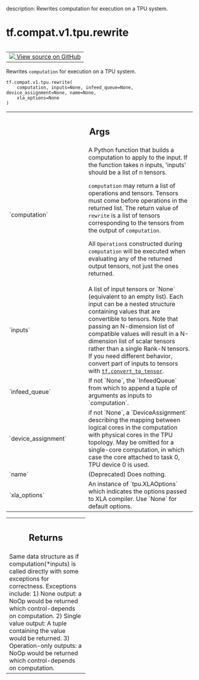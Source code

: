description: Rewrites computation for execution on a TPU system.

<div itemscope itemtype="http://developers.google.com/ReferenceObject">
<meta itemprop="name" content="tf.compat.v1.tpu.rewrite" />
<meta itemprop="path" content="Stable" />
</div>

# tf.compat.v1.tpu.rewrite

<!-- Insert buttons and diff -->

<table class="tfo-notebook-buttons tfo-api nocontent" align="left">
<td>
  <a target="_blank" href="https://github.com/tensorflow/tensorflow/blob/r2.4/tensorflow/python/tpu/tpu.py#L1944-L1998">
    <img src="https://www.tensorflow.org/images/GitHub-Mark-32px.png" />
    View source on GitHub
  </a>
</td>
</table>



Rewrites `computation` for execution on a TPU system.

<pre class="devsite-click-to-copy prettyprint lang-py tfo-signature-link">
<code>tf.compat.v1.tpu.rewrite(
    computation, inputs=None, infeed_queue=None, device_assignment=None, name=None,
    xla_options=None
)
</code></pre>



<!-- Placeholder for "Used in" -->


<!-- Tabular view -->
 <table class="responsive fixed orange">
<colgroup><col width="214px"><col></colgroup>
<tr><th colspan="2"><h2 class="add-link">Args</h2></th></tr>

<tr>
<td>
`computation`
</td>
<td>
A Python function that builds a computation to apply to the
input. If the function takes n inputs, 'inputs' should be a list of n
tensors.

`computation` may return a list of operations and tensors. Tensors must
come before operations in the returned list.  The return value of
`rewrite` is a list of tensors corresponding to the tensors from the
output of `computation`.

All `Operation`s constructed during `computation` will be executed when
evaluating any of the returned output tensors, not just the ones returned.
</td>
</tr><tr>
<td>
`inputs`
</td>
<td>
A list of input tensors or `None` (equivalent to an empty list).
Each input can be a nested structure containing values that are
convertible to tensors. Note that passing an N-dimension list of
compatible values will result in a N-dimension list of scalar tensors
rather than a single Rank-N tensors. If you need different behavior,
convert part of inputs to tensors with <a href="../../../../tf/convert_to_tensor.md"><code>tf.convert_to_tensor</code></a>.
</td>
</tr><tr>
<td>
`infeed_queue`
</td>
<td>
If not `None`, the `InfeedQueue` from which to append a tuple
of arguments as inputs to `computation`.
</td>
</tr><tr>
<td>
`device_assignment`
</td>
<td>
if not `None`, a `DeviceAssignment` describing the
mapping between logical cores in the computation with physical cores in
the TPU topology. May be omitted for a single-core computation, in which
case the core attached to task 0, TPU device 0 is used.
</td>
</tr><tr>
<td>
`name`
</td>
<td>
(Deprecated) Does nothing.
</td>
</tr><tr>
<td>
`xla_options`
</td>
<td>
An instance of `tpu.XLAOptions` which indicates the options
passed to XLA compiler. Use `None` for default options.
</td>
</tr>
</table>



<!-- Tabular view -->
 <table class="responsive fixed orange">
<colgroup><col width="214px"><col></colgroup>
<tr><th colspan="2"><h2 class="add-link">Returns</h2></th></tr>
<tr class="alt">
<td colspan="2">
Same data structure as if computation(*inputs) is called directly with some
exceptions for correctness. Exceptions include:
1) None output: a NoOp would be returned which control-depends on
computation.
2) Single value output: A tuple containing the value would be returned.
3) Operation-only outputs: a NoOp would be returned which
control-depends on computation.
</td>
</tr>

</table>


